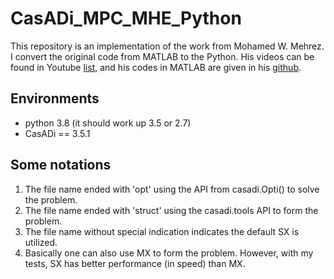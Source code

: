 # CasADi_MPC_MHE_Python

This repository is an implementation of the work from Mohamed W. Mehrez. I convert the original code from MATLAB to the Python. His videos can be found in Youtube [list](https://www.youtube.com/playlist?list=PLK8squHT_Uzej3UCUHjtOtm5X7pMFSgAL), and his codes in MATLAB are given in his [github](https://github.com/MMehrez/MPC-and-MHE-implementation-in-MATLAB-using-Casadi).

## Environments

- python 3.8 (it should work up 3.5 or 2.7)
- CasADi == 3.5.1

## Some notations

1. The file name ended with 'opt' using the API from casadi.Opti() to solve the problem.
2. The file name ended with 'struct' using the casadi.tools API to form the problem.
3. The file name without special indication indicates the default SX is utilized.
4. Basically one can also use MX to form the problem. However, with my tests, SX has better performance (in speed)  than MX.